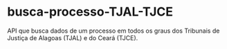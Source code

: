 # busca-processo-TJAL-TJCE
API que busca dados de um processo em todos os graus dos Tribunais de Justiça de Alagoas (TJAL) e do Ceará (TJCE).
